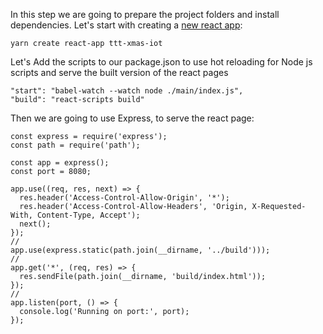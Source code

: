 In this step we are going to prepare the project folders and install dependencies.
Let's start with creating a [new react app](https://github.com/facebook/create-react-app):

```
yarn create react-app ttt-xmas-iot
```

Let's Add the scripts to our package.json to use hot reloading for Node js scripts and serve the built version of the react pages
```
"start": "babel-watch --watch node ./main/index.js",
"build": "react-scripts build"
```

Then we are going to use Express, to serve the react page:
```
const express = require('express');
const path = require('path');

const app = express();
const port = 8080;

app.use((req, res, next) => {
  res.header('Access-Control-Allow-Origin', '*');
  res.header('Access-Control-Allow-Headers', 'Origin, X-Requested-With, Content-Type, Accept');
  next();
});
//
app.use(express.static(path.join(__dirname, '../build')));
//
app.get('*', (req, res) => {
  res.sendFile(path.join(__dirname, 'build/index.html'));
});
//
app.listen(port, () => {
  console.log('Running on port:', port);
});
```
